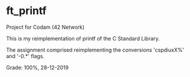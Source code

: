 # ft_printf

Project for Codam (42 Network)

This is my reimplementation of printf of the C Standard Library.

The assignment comprised reimplementing the conversions 'cspdiuxX%' and '-0.*' flags.

Grade: 100%, 28-12-2019
